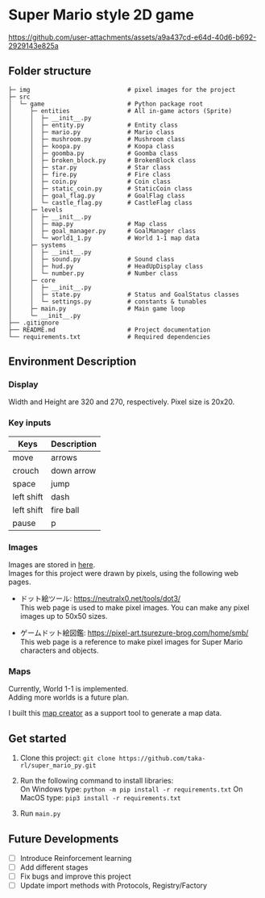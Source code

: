 # Super Mario style 2D game


https://github.com/user-attachments/assets/a9a437cd-e64d-40d6-b692-2929143e825a


## Folder structure



    ├─ img                           # pixel images for the project
    ├─ src
    │  └─ game                       # Python package root 
    │     ├─ entities                # All in-game actors (Sprite) 
    │     │  ├─ __init__.py
    │     │  ├─ entity.py            # Entity class
    │     │  ├─ mario.py             # Mario class
    │     │  ├─ mushroom.py          # Mushroom class
    │     │  ├─ koopa.py             # Koopa class 
    │     │  ├─ goomba.py            # Goomba class
    │     │  ├─ broken_block.py      # BrokenBlock class
    │     │  ├─ star.py              # Star class
    │     │  ├─ fire.py              # Fire class
    │     │  ├─ coin.py              # Coin class
    │     │  ├─ static_coin.py       # StaticCoin class
    │     │  ├─ goal_flag.py         # GoalFlag class
    │     │  └─ castle_flag.py       # CastleFlag class
    │     ├─ levels
    │     │  ├─ __init__.py
    │     │  ├─ map.py               # Map class
    │     │  ├─ goal_manager.py      # GoalManager class
    │     │  └─ world1_1.py          # World 1-1 map data
    │     ├─ systems                
    │     │  ├─ __init__.py 
    │     │  ├─ sound.py             # Sound class
    │     │  ├─ hud.py               # HeadUpDisplay class
    │     │  └─ number.py            # Number class
    │     ├─ core
    │     │  ├─ __init__.py
    │     │  ├─ state.py             # Status and GoalStatus classes
    │     │  └─ settings.py          # constants & tunables
    │     ├─ main.py                 # Main game loop
    │     └─ __init__.py
    ├── .gitignore                             
    ├── README.md                    # Project documentation
    └── requirements.txt             # Required dependencies


## Environment Description
### Display 
Width and Height are 320 and 270, respectively.
Pixel size is 20x20. 

### Key inputs
|Keys|Description|
| - | - |
| move | arrows |
| crouch | down arrow |
| space | jump |
| left shift | dash |
| left shift | fire ball |
| pause | p |

### Images
Images are stored in [here](https://github.com/taka-rl/super_mario_py/tree/main/img).  
Images for this project were drawn by pixels, using the following web pages.  

- ドット絵ツール: https://neutralx0.net/tools/dot3/  
This web page is used to make pixel images. You can make any pixel images up to 50x50 sizes.

- ゲームドット絵図鑑: https://pixel-art.tsurezure-brog.com/home/smb/  
This web page is a reference to make pixel images for Super Mario characters and objects.

### Maps
Currently, World 1-1 is implemented.  
Adding more worlds is a future plan.

I built this [map creator](https://github.com/taka-rl/map_creator) as a support tool to generate a map data. 

## Get started
1. Clone this project: `git clone https://github.com/taka-rl/super_mario_py.git`

2. Run the following command to install libraries:  
On Windows type: `python -m pip install -r requirements.txt`
On MacOS type: `pip3 install -r requirements.txt`

3. Run `main.py`

## Future Developments
- [ ] Introduce Reinforcement learning
- [ ] Add different stages
- [ ] Fix bugs and improve this project
- [ ] Update import methods with Protocols, Registry/Factory
